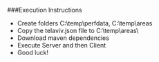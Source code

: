 ###Execution Instructions
 * Create folders C:\temp\perfdata, C:\temp\areas
 * Copy the telaviv.json file to C:\temp\areas\
 * Download maven dependencies
 * Execute Server and then Client
 * Good luck!
